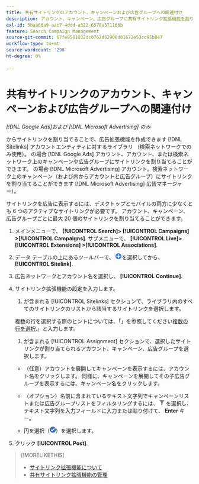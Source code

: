 ```yaml
---
title: 共有サイトリンクのアカウント、キャンペーンおよび広告グループへの関連付け
description: アカウント、キャンペーン、広告グループに共有サイトリンク拡張機能を割り当てる方法を説明します。
exl-id: 5baa66a9-aac7-4ddd-a322-6578a571166b
feature: Search Campaign Management
source-git-commit: 67fe8581832dc0762d62908d01672e53cc95b847
workflow-type: tm+mt
source-wordcount: '298'
ht-degree: 0%

---
```


# 共有サイトリンクのアカウント、キャンペーンおよび広告グループへの関連付け

*[!DNL Google Ads]および [!DNL Microsoft Advertising] のみ*

からサイトリンクを割り当てることで、広告拡張機能を作成できます [!DNL Sitelinks] アカウントエンティティに対するライブラリ （検索ネットワークでのみ使用）。 の場合 [!DNL Google Ads] アカウント、アカウント、または検索ネットワーク上のキャンペーンや広告グループにサイトリンクを割り当てることができます。 の場合 [!DNL Microsoft Advertising] アカウント。検索ネットワーク上のキャンペーン（および内からアカウントと広告グループ）にサイトリンクを割り当てることができます [!DNL Microsoft Advertising] 広告マネージャー）。

サイトリンクを広告に表示するには、デスクトップとモバイルの両方に少なくとも 6 つのアクティブなサイトリンクが必要です。 アカウント、キャンペーン、広告グループごとに最大 20 個のサイトリンクを割り当てることができます。

1. メインメニューで、 **[!UICONTROL Search]> [!UICONTROL Campaigns] >[!UICONTROL Campaigns]**. サブメニューで、 **[!UICONTROL Live]> [!UICONTROL Extensions] >[!UICONTROL Associations]**.

1. データ テーブルの上にあるツールバーで、 ![作成](/help/search-social-commerce/assets/add.png "作成")を選択してから、 **[!UICONTROL Sitelink]**.

1. 広告ネットワークとアカウント名を選択し、 **[!UICONTROL Continue]**.

1. サイトリンク拡張機能の設定を入力します。

   1. が含まれる [!UICONTROL Sitelinks] セクションで、ライブラリ内のすべてのサイトリンクのリストから該当するサイトリンクを選択します。

   複数の行を選択する際のヒントについては、「」を参照してください[複数の行を選択](/help/search-social-commerce/common-tasks/navigation-editing-selection/multiple-rows-select.md).」と入力します。

   1. が含まれる [!UICONTROL Assignment] セクションで、選択したサイトリンクが割り当てられるアカウント、キャンペーン、広告グループを選択します。

   * （任意）アカウントを展開してキャンペーンを表示するには、アカウント名をクリックします。 同様に、キャンペーンを展開してその子広告グループを表示するには、キャンペーン名をクリックします。

   * （オプション）名前に含まれているテキスト文字列でキャンペーンリストまたは広告グループリストをフィルタリングするには、 ![フィルター](/help/search-social-commerce/assets/filter.png "フィルター") を選択し、テキスト文字列を入力フィールドに入力または貼り付けて、 **Enter** キー。

   * 円を選択（![を選択](/help/search-social-commerce/assets/include.png "を選択")）を選択します。

1. クリック **[!UICONTROL Post]**.

>[!MORELIKETHIS]
>
>* [サイトリンク拡張機能について](sitelink-extension-about.md)
>* [共有サイトリンク拡張機能の管理](sitelink-extension-manage.md)
